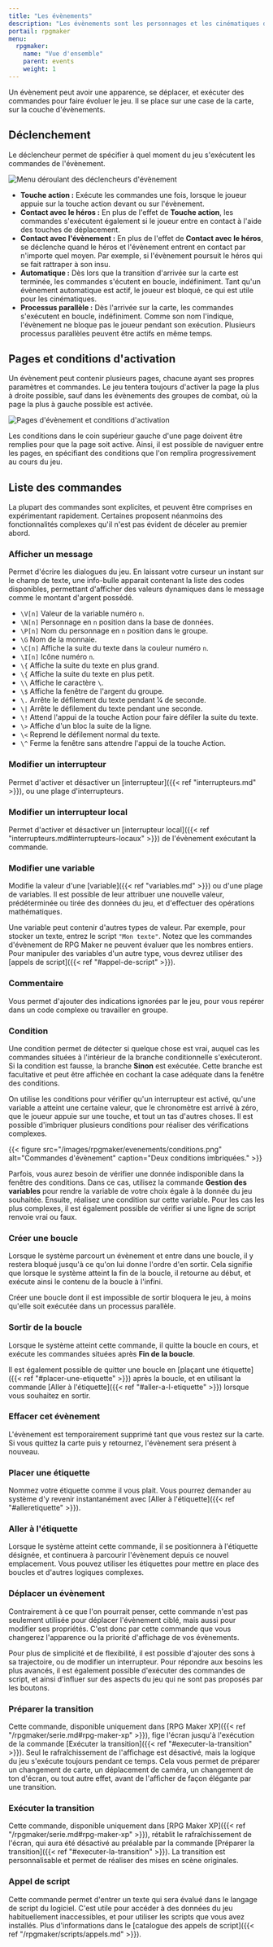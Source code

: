 ```yaml
---
title: "Les évènements"
description: "Les évènements sont les personnages et les cinématiques de votre jeu. Découvrez toutes les commandes des évènements et ajoutez des éléments de gameplay à votre jeu."
portail: rpgmaker
menu:
  rpgmaker:
    name: "Vue d'ensemble"
    parent: events
    weight: 1
---
```


Un évènement peut avoir une apparence, se déplacer, et exécuter des commandes pour faire évoluer le jeu. Il se place sur une case de la carte, sur la couche d'évènements.

## Déclenchement

Le déclencheur permet de spécifier à quel moment du jeu s'exécutent les commandes de l'évènement.

![Menu déroulant des déclencheurs d'évènement](/images/rpgmaker/evenements/declencheur.png)

- **Touche action :** Exécute les commandes une fois, lorsque le joueur appuie sur la touche action devant ou sur l'évènement.
- **Contact avec le héros :** En plus de l'effet de **Touche action**, les commandes s'exécutent également si le joueur entre en contact à l'aide des touches de déplacement.
- **Contact avec l'évènement :** En plus de l'effet de **Contact avec le héros**, se déclenche quand le héros et l'évènement entrent en contact par n'importe quel moyen. Par exemple, si l'évènement poursuit le héros qui se fait rattraper à son insu.
- **Automatique :** Dès lors que la transition d'arrivée sur la carte est terminée, les commandes s'écutent en boucle, indéfiniment. Tant qu'un évènement automatique est actif, le joueur est bloqué, ce qui est utile pour les cinématiques.
- **Processus parallèle :** Dès l'arrivée sur la carte, les commandes s'exécutent en boucle, indéfiniment. Comme son nom l'indique, l'évènement ne bloque pas le joueur pendant son exécution. Plusieurs processus parallèles peuvent être actifs en même temps.

## Pages et conditions d'activation

Un évènement peut contenir plusieurs pages, chacune ayant ses propres paramètres et commandes. Le jeu tentera toujours d'activer la page la plus à droite possible, sauf dans les évènements des groupes de combat, où la page la plus à gauche possible est activée.

![Pages d'évènement et conditions d'activation](/images/rpgmaker/evenements/pages.png)

Les conditions dans le coin supérieur gauche d'une page doivent être remplies pour que la page soit active. Ainsi, il est possible de naviguer entre les pages, en spécifiant des conditions que l'on remplira progressivement au cours du jeu.

## Liste des commandes

La plupart des commandes sont explicites, et peuvent être comprises en expérimentant rapidement. Certaines proposent néanmoins des fonctionnalités complexes qu'il n'est pas évident de déceler au premier abord.

### Afficher un message

Permet d'écrire les dialogues du jeu. En laissant votre curseur un instant sur le champ de texte, une info-bulle apparait contenant la liste des codes disponibles, permettant d'afficher des valeurs dynamiques dans le message comme le montant d'argent possédé.

* `\V[n]` Valeur de la variable numéro `n`.
* `\N[n]` Personnage en `n` position dans la base de données.
* `\P[n]` Nom du personnage en `n` position dans le groupe.
* `\G` Nom de la monnaie.
* `\C[n]` Affiche la suite du texte dans la couleur numéro `n`.
* `\I[n]` Icône numéro `n`.
* `\{` Affiche la suite du texte en plus grand.
* `\{` Affiche la suite du texte en plus petit.
* `\\` Affiche le caractère `\`.
* `\$` Affiche la fenêtre de l'argent du groupe.
* `\.` Arrête le défilement du texte pendant 1⁄4 de seconde.
* `\|` Arrête le défilement du texte pendant une seconde.
* `\!` Attend l'appui de la touche Action pour faire défiler la suite du texte.
* `\>` Affiche d'un bloc la suite de la ligne.
* `\<` Reprend le défilement normal du texte.
* `\^` Ferme la fenêtre sans attendre l'appui de la touche Action.

### Modifier un interrupteur

Permet d'activer et désactiver un [interrupteur]({{< ref "interrupteurs.md" >}}), ou une plage d'interrupteurs.

### Modifier un interrupteur local

Permet d'activer et désactiver un [interrupteur local]({{< ref "interrupteurs.md#interrupteurs-locaux" >}}) de l'évènement exécutant la commande.

### Modifier une variable

Modifie la valeur d'une [variable]({{< ref "variables.md" >}}) ou d'une plage de variables. Il est possible de leur attribuer une nouvelle valeur, prédéterminée ou tirée des données du jeu, et d'effectuer des opérations mathématiques.

Une variable peut contenir d'autres types de valeur. Par exemple, pour stocker un texte, entrez le script `"Mon texte"`. Notez que les commandes d'évènement de RPG Maker ne peuvent évaluer que les nombres entiers. Pour manipuler des variables d'un autre type, vous devrez utiliser des [appels de script]({{< ref "#appel-de-script" >}}).

### Commentaire

Vous permet d'ajouter des indications ignorées par le jeu, pour vous repérer dans un code complexe ou travailler en groupe.

### Condition

Une condition permet de détecter si quelque chose est vrai, auquel cas les commandes situées à l'intérieur de la branche conditionnelle s'exécuteront. Si la condition est fausse, la branche **Sinon** est exécutée. Cette branche est facultative et peut être affichée en cochant la case adéquate dans la fenêtre des conditions.

On utilise les conditions pour vérifier qu'un interrupteur est activé, qu'une variable a atteint une certaine valeur, que le chronomètre est arrivé à zéro, que le joueur appuie sur une touche, et tout un tas d'autres choses. Il est possible d'imbriquer plusieurs conditions pour réaliser des vérifications complexes.

{{< figure src="/images/rpgmaker/evenements/conditions.png" alt="Commandes d'évènement" caption="Deux conditions imbriquées." >}}

Parfois, vous aurez besoin de vérifier une donnée indisponible dans la fenêtre des conditions. Dans ce cas, utilisez la commande **Gestion des variables** pour rendre la variable de votre choix égale à la donnée du jeu souhaitée. Ensuite, réalisez une condition sur cette variable. Pour les cas les plus complexes, il est également possible de vérifier si une ligne de script renvoie vrai ou faux.

### Créer une boucle

Lorsque le système parcourt un évènement et entre dans une boucle, il y restera bloqué jusqu'à ce qu'on lui donne l'ordre d'en sortir. Cela signifie que lorsque le système atteint la fin de la boucle, il retourne au début, et exécute ainsi le contenu de la boucle à l'infini.

Créer une boucle dont il est impossible de sortir bloquera le jeu, à moins qu'elle soit exécutée dans un processus parallèle.

### Sortir de la boucle

Lorsque le système atteint cette commande, il quitte la boucle en cours, et exécute les commandes situées après **Fin de la boucle**.

Il est également possible de quitter une boucle en [plaçant une étiquette]({{< ref "#placer-une-etiquette" >}}) après la boucle, et en utilisant la commande [Aller à l'étiquette]({{< ref "#aller-a-l-etiquette" >}}) lorsque vous souhaitez en sortir.

### Effacer cet évènement

L'évènement est temporairement supprimé tant que vous restez sur la carte. Si vous quittez la carte puis y retournez, l'évènement sera présent à nouveau.

### Placer une étiquette

Nommez votre étiquette comme il vous plait. Vous pourrez demander au système d'y revenir instantanément avec [Aller à l'étiquette]({{< ref "#alleretiquette" >}}).

### Aller à l'étiquette

Lorsque le système atteint cette commande, il se positionnera à l'étiquette désignée, et continuera à parcourir l'évènement depuis ce nouvel emplacement. Vous pouvez utiliser les étiquettes pour mettre en place des boucles et d'autres logiques complexes.

### Déplacer un évènement

Contrairement à ce que l'on pourrait penser, cette commande n'est pas seulement utilisée pour déplacer l'évènement ciblé, mais aussi pour modifier ses propriétés. C'est donc par cette commande que vous changerez l'apparence ou la priorité d'affichage de vos évènements.

Pour plus de simplicité et de flexibilité, il est possible d'ajouter des sons à sa trajectoire, ou de modifier un interrupteur. Pour répondre aux besoins les plus avancés, il est également possible d'exécuter des commandes de script, et ainsi d'influer sur des aspects du jeu qui ne sont pas proposés par les boutons.

### Préparer la transition

Cette commande, disponible uniquement dans [RPG Maker XP]({{< ref "/rpgmaker/serie.md#rpg-maker-xp" >}}), fige l'écran jusqu'à l'exécution de la commande [Exécuter la transition]({{< ref "#executer-la-transition" >}}). Seul le rafraîchissement de l'affichage est désactivé, mais la logique du jeu s'exécute toujours pendant ce temps. Cela vous permet de préparer un changement de carte, un déplacement de caméra, un changement de ton d'écran, ou tout autre effet, avant de l'afficher de façon élégante par une transition.

### Exécuter la transition

Cette commande, disponible uniquement dans [RPG Maker XP]({{< ref "/rpgmaker/serie.md#rpg-maker-xp" >}}), rétablit le rafraîchissement de l'écran, qui aura été désactivé au préalable par la commande [Préparer la transition]({{< ref "#executer-la-transition" >}}). La transition est personnalisable et permet de réaliser des mises en scène originales.

### Appel de script

Cette commande permet d'entrer un texte qui sera évalué dans le langage de script du logiciel. C'est utile pour accéder à des données du jeu habituellement inaccessibles, et pour utiliser les scripts que vous avez installés. Plus d'informations dans le [catalogue des appels de script]({{< ref "/rpgmaker/scripts/appels.md" >}}).
